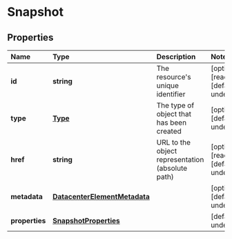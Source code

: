 # Snapshot

## Properties

| Name | Type | Description | Notes |
| :--- | :--- | :--- | :--- |
| **id** | **string** | The resource\'s unique identifier | \[optional\] \[readonly\] \[default to undefined\] |
| **type** | [**Type**](type.md) | The type of object that has been created | \[optional\] \[default to undefined\] |
| **href** | **string** | URL to the object representation \(absolute path\) | \[optional\] \[readonly\] \[default to undefined\] |
| **metadata** | [**DatacenterElementMetadata**](datacenterelementmetadata.md) |  | \[optional\] \[default to undefined\] |
| **properties** | [**SnapshotProperties**](snapshotproperties.md) |  | \[default to undefined\] |

